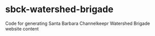# sbck-watershed-brigade
Code for generating Santa Barbara Channelkeepr Watershed Brigade website content
